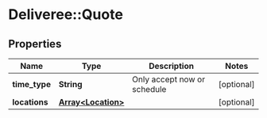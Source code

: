 # Deliveree::Quote

## Properties
Name | Type | Description | Notes
------------ | ------------- | ------------- | -------------
**time_type** | **String** | Only accept now or schedule | [optional] 
**locations** | [**Array&lt;Location&gt;**](Location.md) |  | [optional] 


